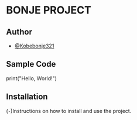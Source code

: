 # BONJE PROJECT


## Author
- [@Kobebonje321](https://github.com/Kobebonje321)

## Sample Code
print("Hello, World!")
## Installation

(`-`)Instructions on how to install and use the project.

